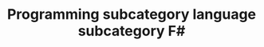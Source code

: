 ---
title: Programming subcategory language subcategory F#
menu:
  sidebar:
    name: fsharp
    identifier: fsharp
    parent: languages
    weight: 30
---